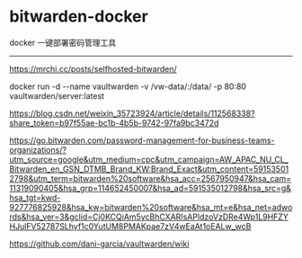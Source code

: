 # bitwarden-docker
docker 一键部署密码管理工具

------

https://mrchi.cc/posts/selfhosted-bitwarden/

docker run -d --name vaultwarden -v /vw-data/:/data/ -p 80:80 vaultwarden/server:latest


https://blog.csdn.net/weixin_35723924/article/details/112568338?share_token=b97f55ae-bc1b-4b5b-9742-97fa9bc3472d


https://go.bitwarden.com/password-management-for-business-teams-organizations/?utm_source=google&utm_medium=cpc&utm_campaign=AW_APAC_NU_CL_Bitwarden_en_GSN_DTMB_Brand_KW:Brand_Exact&utm_content=591535012798&utm_term=bitwarden%20software&hsa_acc=2567950947&hsa_cam=11319090405&hsa_grp=114652450007&hsa_ad=591535012798&hsa_src=g&hsa_tgt=kwd-927776825928&hsa_kw=bitwarden%20software&hsa_mt=e&hsa_net=adwords&hsa_ver=3&gclid=Cj0KCQiAm5ycBhCXARIsAPldzoVzDRe4Wp1L9HFZYHJulFV52787SLhyf1c0YutUM8PMAKpae7zV4wEaAt1oEALw_wcB

https://github.com/dani-garcia/vaultwarden/wiki

